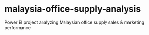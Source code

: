 # malaysia-office-supply-analysis
Power BI project analyzing Malaysian office supply sales &amp; marketing performance
